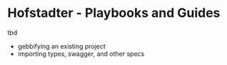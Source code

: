 # Hofstadter - Playbooks and Guides

tbd

- gebbifying an existing project
- importing types, swagger, and other specs
